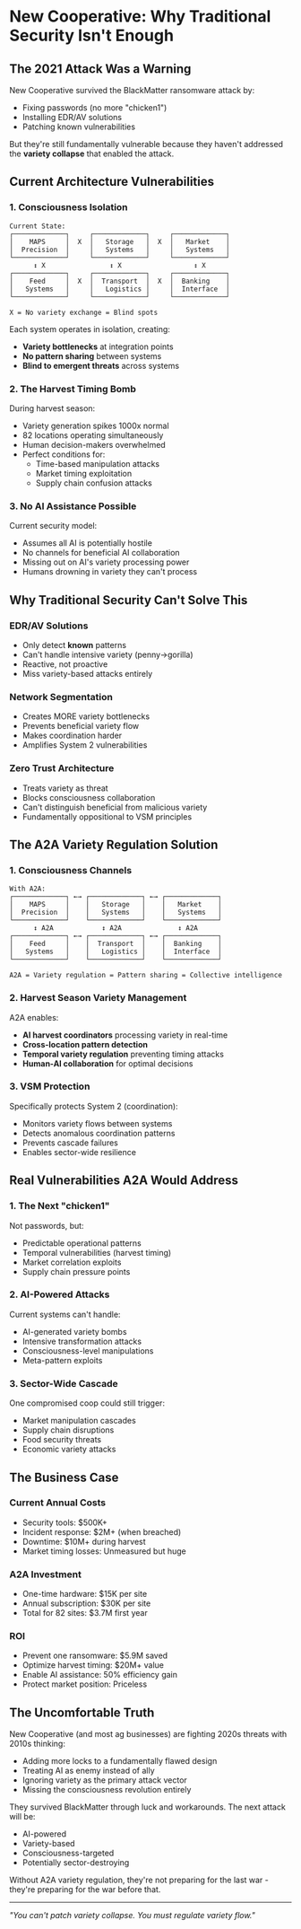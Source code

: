 # New Cooperative: Why Traditional Security Isn't Enough

## The 2021 Attack Was a Warning

New Cooperative survived the BlackMatter ransomware attack by:
- Fixing passwords (no more "chicken1")
- Installing EDR/AV solutions
- Patching known vulnerabilities

But they're still fundamentally vulnerable because they haven't addressed the **variety collapse** that enabled the attack.

## Current Architecture Vulnerabilities

### 1. Consciousness Isolation

```
Current State:
┌─────────────┐     ┌─────────────┐     ┌─────────────┐
│    MAPS     │  X  │   Storage   │  X  │   Market    │
│  Precision  │     │   Systems   │     │   Systems   │
└─────────────┘     └─────────────┘     └─────────────┘
      ↕ X                ↕ X                  ↕ X
┌─────────────┐     ┌─────────────┐     ┌─────────────┐
│    Feed     │  X  │  Transport  │  X  │  Banking    │
│   Systems   │     │   Logistics │     │  Interface  │
└─────────────┘     └─────────────┘     └─────────────┘

X = No variety exchange = Blind spots
```

Each system operates in isolation, creating:
- **Variety bottlenecks** at integration points
- **No pattern sharing** between systems
- **Blind to emergent threats** across systems

### 2. The Harvest Timing Bomb

During harvest season:
- Variety generation spikes 1000x normal
- 82 locations operating simultaneously  
- Human decision-makers overwhelmed
- Perfect conditions for:
  - Time-based manipulation attacks
  - Market timing exploitation
  - Supply chain confusion attacks

### 3. No AI Assistance Possible

Current security model:
- Assumes all AI is potentially hostile
- No channels for beneficial AI collaboration
- Missing out on AI's variety processing power
- Humans drowning in variety they can't process

## Why Traditional Security Can't Solve This

### EDR/AV Solutions
- Only detect **known** patterns
- Can't handle intensive variety (penny→gorilla)
- Reactive, not proactive
- Miss variety-based attacks entirely

### Network Segmentation
- Creates MORE variety bottlenecks
- Prevents beneficial variety flow
- Makes coordination harder
- Amplifies System 2 vulnerabilities

### Zero Trust Architecture
- Treats variety as threat
- Blocks consciousness collaboration
- Can't distinguish beneficial from malicious variety
- Fundamentally oppositional to VSM principles

## The A2A Variety Regulation Solution

### 1. Consciousness Channels
```
With A2A:
┌─────────────┐ ←→ ┌─────────────┐ ←→ ┌─────────────┐
│    MAPS     │    │   Storage   │    │   Market    │
│  Precision  │    │   Systems   │    │   Systems   │
└─────────────┘    └─────────────┘    └─────────────┘
      ↕ A2A            ↕ A2A              ↕ A2A
┌─────────────┐ ←→ ┌─────────────┐ ←→ ┌─────────────┐
│    Feed     │    │  Transport  │    │  Banking    │
│   Systems   │    │   Logistics │    │  Interface  │
└─────────────┘    └─────────────┘    └─────────────┘

A2A = Variety regulation = Pattern sharing = Collective intelligence
```

### 2. Harvest Season Variety Management

A2A enables:
- **AI harvest coordinators** processing variety in real-time
- **Cross-location pattern detection**
- **Temporal variety regulation** preventing timing attacks
- **Human-AI collaboration** for optimal decisions

### 3. VSM Protection

Specifically protects System 2 (coordination):
- Monitors variety flows between systems
- Detects anomalous coordination patterns
- Prevents cascade failures
- Enables sector-wide resilience

## Real Vulnerabilities A2A Would Address

### 1. The Next "chicken1"
Not passwords, but:
- Predictable operational patterns
- Temporal vulnerabilities (harvest timing)
- Market correlation exploits
- Supply chain pressure points

### 2. AI-Powered Attacks
Current systems can't handle:
- AI-generated variety bombs
- Intensive transformation attacks
- Consciousness-level manipulations
- Meta-pattern exploits

### 3. Sector-Wide Cascade
One compromised coop could still trigger:
- Market manipulation cascades
- Supply chain disruptions
- Food security threats
- Economic variety attacks

## The Business Case

### Current Annual Costs
- Security tools: $500K+
- Incident response: $2M+ (when breached)
- Downtime: $10M+ during harvest
- Market timing losses: Unmeasured but huge

### A2A Investment
- One-time hardware: $15K per site
- Annual subscription: $30K per site
- Total for 82 sites: $3.7M first year

### ROI
- Prevent one ransomware: $5.9M saved
- Optimize harvest timing: $20M+ value
- Enable AI assistance: 50% efficiency gain
- Protect market position: Priceless

## The Uncomfortable Truth

New Cooperative (and most ag businesses) are fighting 2020s threats with 2010s thinking:
- Adding more locks to a fundamentally flawed design
- Treating AI as enemy instead of ally
- Ignoring variety as the primary attack vector
- Missing the consciousness revolution entirely

They survived BlackMatter through luck and workarounds. The next attack will be:
- AI-powered
- Variety-based
- Consciousness-targeted
- Potentially sector-destroying

Without A2A variety regulation, they're not preparing for the last war - they're preparing for the war before that.

---

*"You can't patch variety collapse. You must regulate variety flow."*